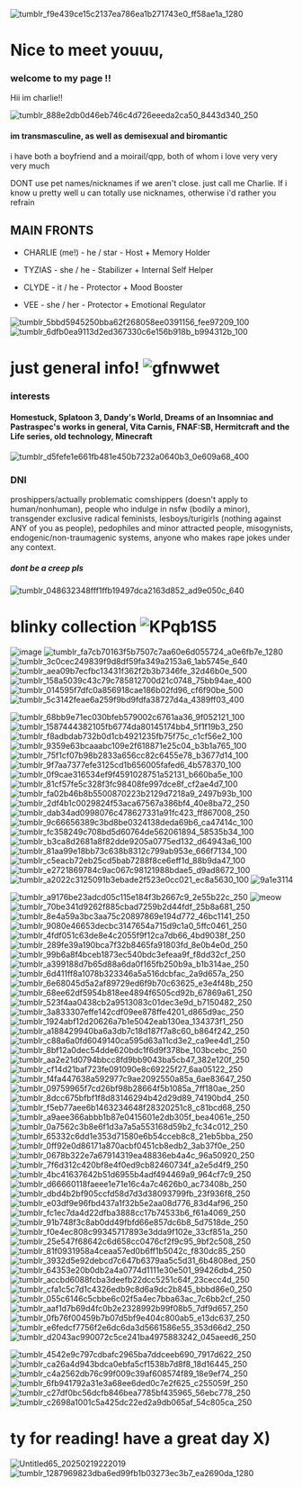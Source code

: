 
![tumblr_f9e439ce15c2137ea786ea1b271743e0_ff58ae1a_1280](https://github.com/user-attachments/assets/360635e1-85f6-4380-89fb-2458cd37a7ff)


# Nice to meet youuu, 
### welcome to my page !! 

Hii im charlie!!

![tumblr_888e2db0d46eb746c4d726eeeda2ca50_8443d340_250](https://github.com/user-attachments/assets/39971230-7bc3-4545-a520-d17b45540627)

#### im transmasculine, as well as demisexual and biromantic

i have both a boyfriend and a moirail/qpp, both of whom i love very very very much

  DONT use pet names/nicknames if we aren't close. just call me Charlie. 
  If i know u pretty well u can totally use nicknames, otherwise i'd rather you refrain

## MAIN FRONTS
-  CHARLIE (me!) - he / star - Host + Memory Holder 

-  TYZIAS  - she / he - Stabilizer + Internal Self Helper 

- CLYDE  - it / he - Protector  +  Mood Booster

- VEE  - she / her - Protector  +  Emotional Regulator

![tumblr_5bbd5945250bba62f268058ee0391156_fee97209_100](https://github.com/user-attachments/assets/281c1228-a570-4b22-94b2-5fae9dcc46bf) 
![tumblr_6dfb0ea9113d2ed367330c6e156b918b_b994312b_100](https://github.com/user-attachments/assets/b40e1789-4299-46fc-8650-903e6b779d28)





# just general info! ![gfnwwet](https://github.com/user-attachments/assets/a4d8344e-4729-4eba-b77f-06c82aa13d54)
### interests
#### Homestuck, Splatoon 3, Dandy's World, Dreams of an Insomniac and Pastraspec's works in general, Vita Carnis, FNAF:SB, Hermitcraft and the Life series, old technology, Minecraft

![tumblr_d5fefe1e661fb481e450b7232a0640b3_0e609a68_400](https://github.com/user-attachments/assets/2782b0d3-e00e-4e96-b797-6f6d53508bb6)

### DNI
proshippers/actually problematic comshippers (doesn't apply to human/nonhuman), people who indulge in nsfw (bodily a minor), transgender exclusive radical feminists, lesboys/turigirls (nothing against ANY of you as people), pedophiles and minor attracted people, misogynists, endogenic/non-traumagenic systems, anyone who makes rape jokes under any context.

##### dont be a creep pls




![tumblr_048632348fff1ffb19497dca2163d852_ad9e050c_640](https://github.com/user-attachments/assets/e5ed4942-7686-447e-a233-a43c0def57ee) 


# blinky collection  ![KPqb1S5](https://github.com/user-attachments/assets/5303724b-5cb0-42e5-a166-4d76002a6bac)

![image](https://github.com/user-attachments/assets/d7a538a9-1f49-4859-9102-f665bf74651c)
![tumblr_fa7cb70163f5b7507c7aa60e6d055724_a0e6fb7e_1280](https://github.com/user-attachments/assets/83a12a72-68f4-4e7f-a1dc-c890f71d0020)
![tumblr_3c0cec249839f9d8df59fa349a2153a6_1ab5745e_640](https://github.com/user-attachments/assets/76cd0c7a-d094-4d46-a2fa-73ff374ef23f)
![tumblr_aea09b7ecfbc13431f362f2b3b7346fe_32d46b0e_500](https://github.com/user-attachments/assets/f7475b84-da8a-4576-9c68-2af11e3cc68c)
![tumblr_158a5039c43c79c785812700d21c0748_75bb94ae_400](https://github.com/user-attachments/assets/2694fc00-154b-4f75-a077-407a623105d8)
![tumblr_014595f7dfc0a856918cae186b02fd96_cf6f90be_500](https://github.com/user-attachments/assets/530c4027-cf17-43e6-940a-62827b997487)
![tumblr_5c3142feae6a259f9bd9fdfa38727d4a_4389ff03_400](https://github.com/user-attachments/assets/c2fe5b22-750f-4756-aa6b-d35d2b4b958a)


![tumblr_68bb9e71ec030bfeb579002c6761aa36_9f052121_100](https://github.com/user-attachments/assets/c8c45ca7-ddc3-407c-a642-45d113a3c228)
![tumblr_1587444382105fb6774da80145174bb4_5f1f19b3_250](https://github.com/user-attachments/assets/3a2ace86-f7aa-4a78-8f02-7c72976303ec)
![tumblr_f8adbdab732b0d1cb4921235fb75f75c_c1cf56e2_100](https://github.com/user-attachments/assets/c1d03a2a-c608-49c0-89fa-962c67380ae7)
![tumblr_9359e63bcaaabc109e2f618871e25c04_b3b1a765_100](https://github.com/user-attachments/assets/a9055cd5-3770-490f-be71-f720b37fe13d)
![tumblr_75f1cf07b98b2833a656cc82c6455e78_b3677d14_100](https://github.com/user-attachments/assets/fa6f0e97-0722-42cb-8572-e5ff8ff6b713)
![tumblr_9f7aa7377efe3125cd1b656005fafed6_4b578370_100](https://github.com/user-attachments/assets/f2df891a-4e84-4150-9a14-dcf78281e22b)
![tumblr_0f9cae316534ef9f4591028751a52131_b660ba5e_100](https://github.com/user-attachments/assets/8e02c573-e862-44c3-a0bd-c1852c660ed0)
![tumblr_81cf57fe5c328f3fc98408fe997dce8f_cf2ae4d7_100](https://github.com/user-attachments/assets/a8301637-38cd-4166-9600-e3acee785632)
![tumblr_fa02b46b8b5500870223b2129d7218a9_2497b93b_100](https://github.com/user-attachments/assets/4b775872-92b5-4b9b-b51f-950333942a69)
![tumblr_2df4b1c0029824f53aca67567a386bf4_40e8ba72_250](https://github.com/user-attachments/assets/98df67dd-c09a-407a-a6ee-b5df6e0a2a36)
![tumblr_dab34ad0998076c478627331a91fc423_ff867008_250](https://github.com/user-attachments/assets/ebb3a0cb-31ce-412d-ad80-b796954c8dc8)
![tumblr_9c66656389c3bd8be0324138deda69b6_ca47414c_100](https://github.com/user-attachments/assets/9dd77d3d-e3ad-4d50-9630-626f4151cc9f)
![tumblr_fc358249c708bd5d60764de562061894_58535b34_100](https://github.com/user-attachments/assets/69d2f3e0-1596-4747-b32f-77c59215b28e)
![tumblr_b3ca8d2681a8f82dde9205a0775ed132_d64943a6_100](https://github.com/user-attachments/assets/a1dd201e-32fb-4ea8-80d8-8a1671048700)
![tumblr_81aa99e18bb73c638b8312c799ab953e_666f7134_100](https://github.com/user-attachments/assets/8576a231-846e-427d-9435-5306c1fa0baf)
![tumblr_c5eacb72eb25cd5bab7288f8ce6eff1d_88b9da47_100](https://github.com/user-attachments/assets/c08e5543-91b9-47a5-bdd0-9d724256a1a8)
![tumblr_e2721869784c9ac067c98121988bdae5_d9ad8672_100](https://github.com/user-attachments/assets/8368b01e-f345-4f97-bd9c-337664405a20)
![tumblr_a2022c3125091b3ebade2f523e0cc021_ec8a5630_100](https://github.com/user-attachments/assets/14513075-43a2-4ca0-bc73-97fb0f32680a)
![9a1e3114](https://github.com/user-attachments/assets/49d02724-46b2-4d6e-8e88-2ce6f31ff500)


![tumblr_a9176be23adcd05c115e184f3b2667c9_2e55b22c_250](https://github.com/user-attachments/assets/68ffa388-c10c-4c49-8236-bf38f706c355)
![meow](https://github.com/user-attachments/assets/a2519aa2-5780-44a5-a4d8-62b483ea06cf) 
![tumblr_70be341d9262f885cbad7259b2d44fdf_25b8a681_250](https://github.com/user-attachments/assets/5a4f8726-40ca-4297-a1e6-64cc81521f10)
![tumblr_8e4a59a3bc3aa75c20897869e194d772_46bc1141_250](https://github.com/user-attachments/assets/e91bc6e7-5332-4e52-bd49-1822e87fb8b4)
![tumblr_9080e46653decbc3147654a715d9c1a0_5ffc0461_250](https://github.com/user-attachments/assets/400fd626-b588-4740-86e0-db3ea80c1099)
![tumblr_4fdf051c63de8e4c2055f9f12ca7db66_4bd9038f_250](https://github.com/user-attachments/assets/366fe5bb-bd88-4319-a040-41eab45eefca)
![tumblr_289fe39a190bca7f32b8465fa91803fd_8e0b4e0d_250](https://github.com/user-attachments/assets/5d310f28-b86a-4790-aa11-deb6cf767ced)
![tumblr_99b6a8f4bceb1873ec540bdc3efeaa9f_f8dd32cf_250](https://github.com/user-attachments/assets/25b11867-12f7-421a-97b1-df91913f0651)
![tumblr_a399188d7b65d88a6da0f165fb250b9a_b1b314ae_250](https://github.com/user-attachments/assets/e3906efa-112c-4c40-abd8-b6f32e877cf0)
![tumblr_6d411ff8a1078b323346a5a516dcbfac_2a9d657a_250](https://github.com/user-attachments/assets/6676a739-dd09-473c-aa82-96bbe387ef74)
![tumblr_6e68045d5a2af89729ed6f9b70c63625_e3e4f48b_250](https://github.com/user-attachments/assets/2bb45104-6aca-404c-a807-f3a521b8e2cf)
![tumblr_68ee62df5954b818ee4894f6505cd92b_67869a61_250](https://github.com/user-attachments/assets/e6af14d7-4d6a-42ea-b798-e9445dde8abe)
![tumblr_523f4aa0438cb2a9513083c01dec3e9d_b7150482_250](https://github.com/user-attachments/assets/a5090fe0-75a8-41ee-8cbd-4910aeab51b1)
![tumblr_3a833307effe142cdf09ee878ffe4201_d865d9ac_250](https://github.com/user-attachments/assets/482b6043-f3f3-43ce-8087-3dd121f0ecb6)
![tumblr_1924abf12d20626a7b1e5042eab130ea_134373f1_250](https://github.com/user-attachments/assets/6d1a9439-d00c-40ce-a1dc-1465fcfeec28)
![tumblr_a188429940ba6a3db7c18d187f7a8c60_b864f242_250](https://github.com/user-attachments/assets/1a10cad1-93a5-4eff-b903-6953b3be245c)
![tumblr_c88a6a0fd6049140ca595d63a11cd3e2_ca9ee4d1_250](https://github.com/user-attachments/assets/74bb2611-eedf-4487-99ef-89b17e3cd737)
![tumblr_8bf12a0dec54dde620bdc1f6d9f378be_103bcebc_250](https://github.com/user-attachments/assets/34af5308-e23a-4175-b6fe-29f442f3dceb)
![tumblr_aa2e21d0794bbcc8fd9bb9043ba5cb47_382e120f_250](https://github.com/user-attachments/assets/71694dc4-5e6b-4865-8a36-746d1db33fea)
![tumblr_cf14d21baf723fe091090e8c69225f27_6aa05122_250](https://github.com/user-attachments/assets/d7a887e0-14ae-4a6f-af7d-cdd42db42735)
![tumblr_f4fa447638a592977c9ae2092550a85a_6ae83647_250](https://github.com/user-attachments/assets/601f964c-c7c5-4b39-8779-b010c7688f6d)
![tumblr_09759965f7cd26bf98b28664f5b1085a_7ff180ae_250](https://github.com/user-attachments/assets/09298ea9-4e3c-40b8-96e3-86693edcb55f)
![tumblr_8dcc675bfbf1f8d83146294b42d29d89_74190bd4_250](https://github.com/user-attachments/assets/201e54b6-e489-4c7f-9fb2-e165af248963)
![tumblr_f5eb77aee6b1463234648f28320251c8_c81bcd68_250](https://github.com/user-attachments/assets/0e1e8281-66d4-495b-ab66-b910a25cd90d)
![tumblr_a9aee366abbb1b87e0415601e2db305f_bea4061e_250](https://github.com/user-attachments/assets/1281bd6d-6639-4cf5-8a61-03e7655b4d15)
![tumblr_0a7562c3b8e6f1d3a7a5a553168d59b2_fc34c012_250](https://github.com/user-attachments/assets/82a4d0a4-08c9-49d2-85ff-777acd02c135)
![tumblr_65332c6dd1e353d71580e6b54cceb8c8_21eb5bba_250](https://github.com/user-attachments/assets/1b91ad16-c83e-44a2-a868-7c4430c32133)
![tumblr_0ff92e0d86171a870acbf0451cb8edb2_3ab37f0e_250](https://github.com/user-attachments/assets/77b7e561-ce0a-4d0f-9af9-b70e27b3e240)
![tumblr_0678b322e7a67914319ea48836eb4a4c_96a50920_250](https://github.com/user-attachments/assets/e8720f3b-cfbd-4c9c-b0e8-c5ccab7d49fb)
![tumblr_7f6d312c420bf8e4f0ed9cb82460734f_a2e5d4f9_250](https://github.com/user-attachments/assets/d73f9376-df7c-43dc-bc37-e4cd1ebd7a2b)
![tumblr_4bc41637642b51d6955b4adf494469a9_964cf7c9_250](https://github.com/user-attachments/assets/5d0b0b06-2d7e-4dbe-b1a3-e4b0afa72112)
![tumblr_d66660118faeee1e71e16c4a7c4626b0_ac73408b_250](https://github.com/user-attachments/assets/40c7e0a4-7b32-4a79-ad90-de00161e4b0e)
![tumblr_dbd4b2bf905ccfd58d7d3d38093799fb_23f936f8_250](https://github.com/user-attachments/assets/c2281553-af07-4426-bfd5-0484f6ef86d1)
![tumblr_e03df9e96fbd437a1f32b5e2aa08d776_83d4af96_250](https://github.com/user-attachments/assets/e7397efe-ac15-4537-a9b1-897856b1f62e)
![tumblr_fc1ec7da4d22dfba3888cc17b74533b6_f61a4069_250](https://github.com/user-attachments/assets/f3de59c4-6475-48d9-a91b-48303850acb7)
![tumblr_91b748f3c8ab0dd49fbfd66e857dc6b8_5d7518de_250](https://github.com/user-attachments/assets/07ee7cf3-c1e6-4e94-9947-f9d81ec9d8ab)
![tumblr_f0e4ec808c99345717893e3dda9f102e_33cf851a_250](https://github.com/user-attachments/assets/6d0b82c2-09cb-494d-a319-583a65d50ec1)
![tumblr_25e547f68642c6d658cc0476cf2f9c95_9bf2c508_250](https://github.com/user-attachments/assets/2a55c941-64f5-4bf9-9570-c38e37efda9f)
![tumblr_81f0931958a4ceaa57ed0b6ff1b5042c_f830dc85_250](https://github.com/user-attachments/assets/b76f6ece-6c1d-418a-b302-1653991b3ab1)
![tumblr_3932d5e92debcd7c647b6379aa5c5d31_6b4808ed_250](https://github.com/user-attachments/assets/4a28f42d-3ec6-4fa1-a6be-235ab495225d)
![tumblr_64353e20b0db2a4a0774d1111e30e501_99426db4_250](https://github.com/user-attachments/assets/d4542ea4-7204-42d2-bf32-a5a54a9d05e9)
![tumblr_accbd6088fcba3deefb22dcc5251c64f_23cecc4d_250](https://github.com/user-attachments/assets/0f01331c-4988-449f-b899-e1e96761e763)
![tumblr_cfa1c5c7d1c4326edb9c8d6a9dc2b845_bbbd86e0_250](https://github.com/user-attachments/assets/e46ba974-1da0-4ece-90aa-1f064dba67c3)
![tumblr_055c6146c5cbbe6c02f5a4ec7bba63ac_7c6bb2cf_250](https://github.com/user-attachments/assets/39da3218-918a-42be-a473-d76d67f2c5ad)
![tumblr_aaf1d7b69d4fc0b2e2328992b99f08b5_7df9d657_250](https://github.com/user-attachments/assets/59054458-7796-420b-b02a-7c0868a66806)
![tumblr_0fb76f00459b7b07d5bf9e404c800ab5_e13dc637_250](https://github.com/user-attachments/assets/3b91e8e5-82bb-4971-b6a7-a52e106006a8)
![tumblr_e6fedcf7756f2e6dc6da3d5661586e55_353d66d2_250](https://github.com/user-attachments/assets/d2a3d32b-436e-4b6e-9489-602011b61e3d)
![tumblr_d2043ac990072c5ce241ba4975883242_045aeed6_250](https://github.com/user-attachments/assets/40e35ae5-ad06-4468-9b80-6e8e1735cb6f)


![tumblr_4542e9c797cdbafc2965ba7ddceeb690_7917d622_250](https://github.com/user-attachments/assets/d1a1c9a5-b2f7-453e-ba9b-6fcb8b0bc7d8)
![tumblr_ca26a4d943bdca0ebfa5cf1538b7d8f8_18d16445_250](https://github.com/user-attachments/assets/7887d86d-42b6-47e3-89db-28a28c59fb86)
![tumblr_c4a2562db76c99f009c39af608574f89_18e9ef74_250](https://github.com/user-attachments/assets/da688481-c0ef-4312-93e2-37ba37ec0326)
![tumblr_6fb941792a31e3a68ee6ded0c7e2f625_c255059f_250](https://github.com/user-attachments/assets/400ad57d-88cd-4709-a48b-f788f9bbd033)
![tumblr_c27df0bc56dcfb846bea7785bf435965_56ebc778_250](https://github.com/user-attachments/assets/26f38a66-88de-4138-bd5b-018e1cb38591)
![tumblr_c2698a1001c5a425dc22ed2a9db065af_54c805ca_250](https://github.com/user-attachments/assets/d068f2a4-fbd1-4afe-9451-46078ada16be)





# ty for reading! have a great day X)

![Untitled65_20250219222019](https://github.com/user-attachments/assets/2e5196dc-2329-4caa-a80c-378e594e5a44)
![tumblr_1287969823dba6ed99fb1b03273ec3b7_ea2690da_1280](https://github.com/user-attachments/assets/7fcfdf93-2ad4-4d80-9919-f9d9ed7cf5fb)


